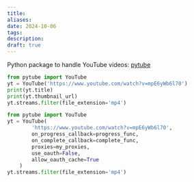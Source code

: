 ```yaml
---
title: 
aliases: 
date: 2024-10-06
tags: 
description:
draft: true
---
```


Python package to handle YouTube videos: [pytube](https://pytube.io/en/latest/)

```python
from pytube import YouTube
yt = YouTube('https://www.youtube.com/watch?v=mpE6yWb6l70')
print(yt.title)
print(yt.thumbnail_url)
yt.streams.filter(file_extension='mp4')
```


```python
from pytube import YouTube
yt = YouTube(
        'https://www.youtube.com/watch?v=mpE6yWb6l70',
        on_progress_callback=progress_func,
        on_complete_callback=complete_func,
        proxies=my_proxies,
        use_oauth=False,
        allow_oauth_cache=True
    )
yt.streams.filter(file_extension='mp4')
```
